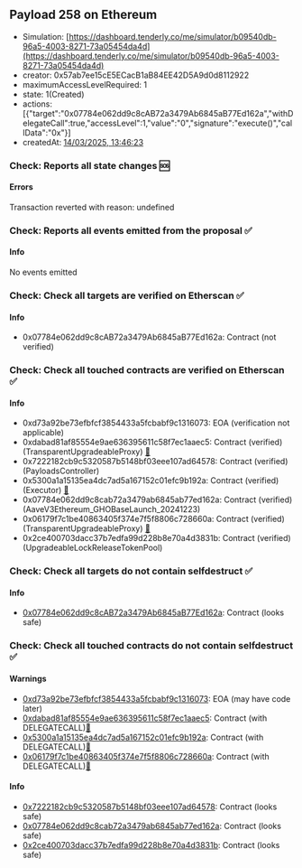 ## Payload 258 on Ethereum

- Simulation: [https://dashboard.tenderly.co/me/simulator/b09540db-96a5-4003-8271-73a05454da4d](https://dashboard.tenderly.co/me/simulator/b09540db-96a5-4003-8271-73a05454da4d)
- creator: 0x57ab7ee15cE5ECacB1aB84EE42D5A9d0d8112922
- maximumAccessLevelRequired: 1
- state: 1(Created)
- actions: [{"target":"0x07784e062dd9c8cAB72a3479Ab6845aB77Ed162a","withDelegateCall":true,"accessLevel":1,"value":"0","signature":"execute()","callData":"0x"}]
- createdAt: [14/03/2025, 13:46:23](https://etherscan.io/tx/0x75472749cefadea13d8be780c399198562360a9dfcc6202464305bd36d133ed6)

### Check: Reports all state changes :sos:

#### Errors

Transaction reverted with reason: undefined

### Check: Reports all events emitted from the proposal :white_check_mark:

#### Info

No events emitted

### Check: Check all targets are verified on Etherscan :white_check_mark:

#### Info

- 0x07784e062dd9c8cAB72a3479Ab6845aB77Ed162a: Contract (not verified) 

### Check: Check all touched contracts are verified on Etherscan :white_check_mark:

#### Info

- 0xd73a92be73efbfcf3854433a5fcbabf9c1316073: EOA (verification not applicable)
- 0xdabad81af85554e9ae636395611c58f7ec1aaec5: Contract (verified) (TransparentUpgradeableProxy) [:ghost:](https://github.com/bgd-labs/aave-address-book "GovernanceV3Ethereum.PAYLOADS_CONTROLLER")
- 0x7222182cb9c5320587b5148bf03eee107ad64578: Contract (verified) (PayloadsController) 
- 0x5300a1a15135ea4dc7ad5a167152c01efc9b192a: Contract (verified) (Executor) [:ghost:](https://github.com/bgd-labs/aave-address-book "AaveV2Ethereum.POOL_ADMIN, AaveV2EthereumAMM.POOL_ADMIN, AaveV3Ethereum.ACL_ADMIN, AaveV3EthereumEtherFi.ACL_ADMIN, AaveV3EthereumLido.ACL_ADMIN, GovernanceV3Ethereum.EXECUTOR_LVL_1")
- 0x07784e062dd9c8cab72a3479ab6845ab77ed162a: Contract (verified) (AaveV3Ethereum_GHOBaseLaunch_20241223) 
- 0x06179f7c1be40863405f374e7f5f8806c728660a: Contract (verified) (TransparentUpgradeableProxy) [:ghost:](https://github.com/bgd-labs/aave-address-book "GhoEthereum.GHO_CCIP_TOKEN_POOL")
- 0x2ce400703dacc37b7edfa99d228b8e70a4d3831b: Contract (verified) (UpgradeableLockReleaseTokenPool) 

### Check: Check all targets do not contain selfdestruct :white_check_mark:

#### Info

- [0x07784e062dd9c8cAB72a3479Ab6845aB77Ed162a](https://etherscan.io/address/0x07784e062dd9c8cAB72a3479Ab6845aB77Ed162a): Contract (looks safe)

### Check: Check all touched contracts do not contain selfdestruct :white_check_mark:

#### Warnings

- [0xd73a92be73efbfcf3854433a5fcbabf9c1316073](https://etherscan.io/address/0xd73a92be73efbfcf3854433a5fcbabf9c1316073): EOA (may have code later)
- [0xdabad81af85554e9ae636395611c58f7ec1aaec5](https://etherscan.io/address/0xdabad81af85554e9ae636395611c58f7ec1aaec5): Contract (with DELEGATECALL)[:ghost:](https://github.com/bgd-labs/aave-address-book "GovernanceV3Ethereum.PAYLOADS_CONTROLLER")
- [0x5300a1a15135ea4dc7ad5a167152c01efc9b192a](https://etherscan.io/address/0x5300a1a15135ea4dc7ad5a167152c01efc9b192a): Contract (with DELEGATECALL)[:ghost:](https://github.com/bgd-labs/aave-address-book "AaveV2Ethereum.POOL_ADMIN, AaveV2EthereumAMM.POOL_ADMIN, AaveV3Ethereum.ACL_ADMIN, AaveV3EthereumEtherFi.ACL_ADMIN, AaveV3EthereumLido.ACL_ADMIN, GovernanceV3Ethereum.EXECUTOR_LVL_1")
- [0x06179f7c1be40863405f374e7f5f8806c728660a](https://etherscan.io/address/0x06179f7c1be40863405f374e7f5f8806c728660a): Contract (with DELEGATECALL)[:ghost:](https://github.com/bgd-labs/aave-address-book "GhoEthereum.GHO_CCIP_TOKEN_POOL")

#### Info

- [0x7222182cb9c5320587b5148bf03eee107ad64578](https://etherscan.io/address/0x7222182cb9c5320587b5148bf03eee107ad64578): Contract (looks safe)
- [0x07784e062dd9c8cab72a3479ab6845ab77ed162a](https://etherscan.io/address/0x07784e062dd9c8cab72a3479ab6845ab77ed162a): Contract (looks safe)
- [0x2ce400703dacc37b7edfa99d228b8e70a4d3831b](https://etherscan.io/address/0x2ce400703dacc37b7edfa99d228b8e70a4d3831b): Contract (looks safe)

